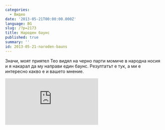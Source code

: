 ```yaml
---
categories:
  - Видео
date: '2013-05-21T00:00:00.000Z'
language: BG
slug: /?p=2173
title: Народен баунс
published: true
summary: ''
id: 2013-05-21-naroden-bauns
---
```


Значи, моят приятел Тео видял на черно парти момиче в народна носия и я накарал да му направи един баунс. Резултатът е тук, а ми е интересно какво е и вашето мнение.

<div className="youtube_video"><iframe src="http://www.youtube.com/embed/-xyNWDnC8EI" frameborder="0" allowfullscreen></iframe></div>
